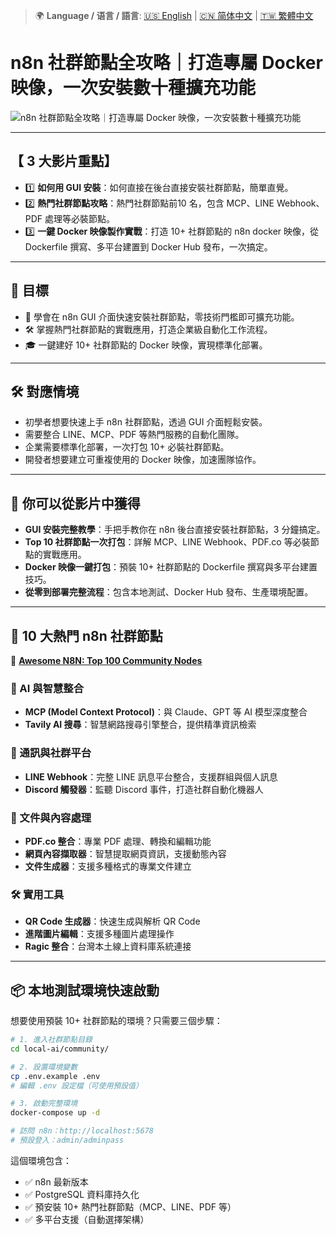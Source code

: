> 🌍 **Language / 语言 / 語言**: [🇺🇸 English](./readme-en.md) | [🇨🇳 简体中文](./readme-cn.md) | [🇹🇼 繁體中文](./readme.md)

# n8n 社群節點全攻略｜打造專屬 Docker 映像，一次安裝數十種擴充功能

![n8n 社群節點全攻略｜打造專屬 Docker 映像，一次安裝數十種擴充功能](https://github.com/qwedsazxc78/ai-automation-n8n/blob/main/n8n/42-n8n-community-node/cover.png?raw=true)

---

## 【 3 大影片重點】

* 1️⃣ **如何用 GUI 安裝**：如何直接在後台直接安裝社群節點，簡單直覺。
* 2️⃣ **熱門社群節點攻略**：熱門社群節點前10 名，包含 MCP、LINE Webhook、PDF 處理等必裝節點。
* 3️⃣ **一鍵 Docker 映像製作實戰**：打造 10+ 社群節點的 n8n docker 映像，從 Dockerfile 撰寫、多平台建置到 Docker Hub 發布，一次搞定。

---

## 🎯 目標

* 🚀 學會在 n8n GUI 介面快速安裝社群節點，零技術門檻即可擴充功能。
* 🛠️ 掌握熱門社群節點的實戰應用，打造企業級自動化工作流程。
* 🎓 一鍵建好 10+ 社群節點的 Docker 映像，實現標準化部署。

---

## 🛠️ 對應情境

* 初學者想要快速上手 n8n 社群節點，透過 GUI 介面輕鬆安裝。
* 需要整合 LINE、MCP、PDF 等熱門服務的自動化團隊。
* 企業需要標準化部署，一次打包 10+ 必裝社群節點。
* 開發者想要建立可重複使用的 Docker 映像，加速團隊協作。

---


## 🎥 你可以從影片中獲得

* **GUI 安裝完整教學**：手把手教你在 n8n 後台直接安裝社群節點，3 分鐘搞定。
* **Top 10 社群節點一次打包**：詳解 MCP、LINE Webhook、PDF.co 等必裝節點的實戰應用。
* **Docker 映像一鍵打包**：預裝 10+ 社群節點的 Dockerfile 撰寫與多平台建置技巧。
* **從零到部署完整流程**：包含本地測試、Docker Hub 發布、生產環境配置。

---

## 🌟 10 大熱門 n8n 社群節點

🌟 **[Awesome N8N: Top 100 Community Nodes](https://github.com/restyler/awesome-n8n)**

### 🤖 AI 與智慧整合
* **MCP (Model Context Protocol)**：與 Claude、GPT 等 AI 模型深度整合
* **Tavily AI 搜尋**：智慧網路搜尋引擎整合，提供精準資訊檢索

### 📱 通訊與社群平台
* **LINE Webhook**：完整 LINE 訊息平台整合，支援群組與個人訊息
* **Discord 觸發器**：監聽 Discord 事件，打造社群自動化機器人

### 📄 文件與內容處理
* **PDF.co 整合**：專業 PDF 處理、轉換和編輯功能
* **網頁內容擷取器**：智慧提取網頁資訊，支援動態內容
* **文件生成器**：支援多種格式的專業文件建立

### 🛠️ 實用工具
* **QR Code 生成器**：快速生成與解析 QR Code
* **進階圖片編輯**：支援多種圖片處理操作
* **Ragic 整合**：台灣本土線上資料庫系統連接

---

## 📦 本地測試環境快速啟動

想要使用預裝 10+ 社群節點的環境？只需要三個步驟：

```bash
# 1. 進入社群節點目錄
cd local-ai/community/

# 2. 設置環境變數
cp .env.example .env
# 編輯 .env 設定檔（可使用預設值）

# 3. 啟動完整環境
docker-compose up -d

# 訪問 n8n：http://localhost:5678
# 預設登入：admin/adminpass
```

這個環境包含：
* ✅ n8n 最新版本
* ✅ PostgreSQL 資料庫持久化
* ✅ 預安裝 10+ 熱門社群節點（MCP、LINE、PDF 等）
* ✅ 多平台支援（自動選擇架構）
